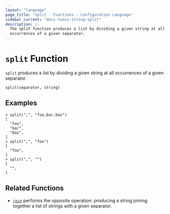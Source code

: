 ```yaml
---
layout: "language"
page_title: "split - Functions - Configuration Language"
sidebar_current: "docs-funcs-string-split"
description: |-
  The split function produces a list by dividing a given string at all
  occurrences of a given separator.
---
```


# `split` Function

`split` produces a list by dividing a given string at all occurrences of a
given separator.

```hcl
split(separator, string)
```

## Examples

```
> split(",", "foo,bar,baz")
[
  "foo",
  "bar",
  "baz",
]
> split(",", "foo")
[
  "foo",
]
> split(",", "")
[
  "",
]
```

## Related Functions

* [`join`](./join.html) performs the opposite operation: producing a string
  joining together a list of strings with a given separator.
